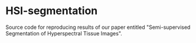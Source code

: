 # HSI-segmentation

Source code for reproducing results of our paper entitled "Semi-supervised Segmentation of Hyperspectral Tissue Images".
